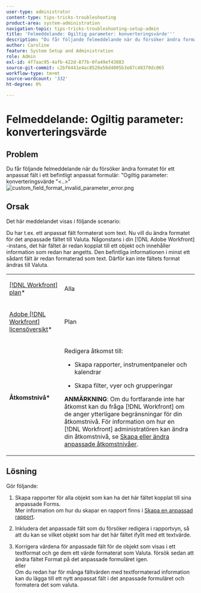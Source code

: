 ```yaml
---
user-type: administrator
content-type: tips-tricks-troubleshooting
product-area: system-administration
navigation-topic: tips-tricks-troubleshooting-setup-admin
title: 'Felmeddelande: Ogiltig parameter: konverteringsvärde'''
description: "Du får följande felmeddelande när du försöker ändra formatet för ett anpassat fält i ett befintligt anpassat formulär: Ogiltig parameter: konverteringsvärde `&lt;..&gt;`"
author: Caroline
feature: System Setup and Administration
role: Admin
exl-id: 4f7aac95-4afb-422d-877b-0fa49ef43883
source-git-commit: c2bf6441e4ac8520a56d4005b3e87c48370dc065
workflow-type: tm+mt
source-wordcount: '332'
ht-degree: 0%

---
```


# Felmeddelande: Ogiltig parameter: konverteringsvärde

## Problem

Du får följande felmeddelande när du försöker ändra formatet för ett anpassat fält i ett befintligt anpassat formulär: &quot;Ogiltig parameter: konverteringsvärde &quot;&lt;..>&quot;\
![custom_field_format_invalid_parameter_error.png](assets/custom-field-format-invalid-parameter-error-350x148.png)

## Orsak

Det här meddelandet visas i följande scenario:

Du har t.ex. ett anpassat fält formaterat som text.  Nu vill du ändra formatet för det anpassade fältet till Valuta. Någonstans i din [!DNL Adobe Workfront] -instans, det här fältet är redan kopplat till ett objekt och innehåller information som redan har angetts. Den befintliga informationen i minst ett sådant fält är redan formaterad som text. Därför kan inte fältets format ändras till Valuta.

<table style="table-layout:auto"> 
 <col> 
 <col> 
 <tbody> 
  <tr> 
   <td role="rowheader"> <p><a href="https://www.workfront.com/plans" target="_blank">[!DNL Workfront] plan</a>*</p> </td> 
   <td>Alla</td> 
  </tr> 
  <tr> 
   <td role="rowheader"> <p><a href="../../administration-and-setup/add-users/access-levels-and-object-permissions/wf-licenses.md" class="MCXref xref">Adobe [!DNL Workfront] licensöversikt</a>*</p> </td> 
   <td>Plan</td> 
  </tr> 
  <tr data-mc-conditions=""> 
   <td role="rowheader"><strong>Åtkomstnivå*</strong> </td> 
   <td> <p>Redigera åtkomst till:</p> 
    <ul> 
     <li> <p>Skapa rapporter, instrumentpaneler och kalendrar</p> </li> 
     <li> <p>Skapa filter, vyer och grupperingar</p> </li> 
    </ul> <p><b>ANMÄRKNING</b>: Om du fortfarande inte har åtkomst kan du fråga [!DNL Workfront] om de anger ytterligare begränsningar för din åtkomstnivå. För information om hur en [!DNL Workfront] administratören kan ändra din åtkomstnivå, se <a href="../../administration-and-setup/add-users/configure-and-grant-access/create-modify-access-levels.md" class="MCXref xref">Skapa eller ändra anpassade åtkomstnivåer</a>.</p> </td> 
  </tr> 
 </tbody> 
</table>

## Lösning

Gör följande:

1. Skapa rapporter för alla objekt som kan ha det här fältet kopplat till sina anpassade Forms.\
   Mer information om hur du skapar en rapport finns i [Skapa en anpassad rapport](../../reports-and-dashboards/reports/creating-and-managing-reports/create-custom-report.md).

1. Inkludera det anpassade fält som du försöker redigera i rapportvyn, så att du kan se vilket objekt som har det här fältet ifyllt med ett textvärde.
1. Korrigera värdena för anpassade fält för de objekt som visas i ett textformat och ge dem ett värde formaterat som Valuta. försök sedan att ändra fältet Format på det anpassade formuläret igen.\
   eller\
   Om du redan har för många fältvärden med textformaterad information kan du lägga till ett nytt anpassat fält i det anpassade formuläret och formatera det som valuta.
